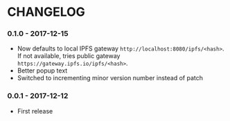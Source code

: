 # CHANGELOG

### 0.1.0 - 2017-12-15
- Now defaults to local IPFS gateway `http://localhost:8080/ipfs/<hash>`.
If not available, tries public gateway `https://gateway.ipfs.io/ipfs/<hash>`.
- Better popup text
- Switched to incrementing minor version number instead of patch

### 0.0.1 - 2017-12-12
- First release
